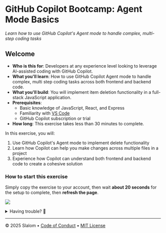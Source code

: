 # GitHub Copilot Bootcamp: Agent Mode Basics

_Learn how to use GitHub Copilot's Agent mode to handle complex, multi-step coding tasks_

## Welcome

- **Who is this for**: Developers at any experience level looking to leverage AI-assisted coding with GitHub Copilot.
- **What you'll learn**: How to use GitHub Copilot Agent mode to handle complex, multi step coding tasks across both frontend and backend code.
- **What you'll build**: You will implement item deletion functionality in a full-stack JavaScript application.
- **Prerequisites**:
  - Basic knowledge of JavaScript, React, and Express
  - Familiarity with [VS Code](https://code.visualstudio.com/)
  - GitHub Copilot subscription or trial
- **How long**: This exercise takes less than 30 minutes to complete.

In this exercise, you will:

1. Use GitHub Copilot's Agent mode to implement delete functionality
2. Learn how Copilot can help you make changes across multiple files in a project
3. Experience how Copilot can understand both frontend and backend code to create a cohesive solution

### How to start this exercise

Simply copy the exercise to your account, then wait **about 20 seconds** for the setup to complete, then **refresh the page**.

[![](https://img.shields.io/badge/Copy%20Exercise-%E2%86%92-1f883d?style=for-the-badge&logo=github&labelColor=197935)](https://github.com/new?template_owner=ilan-klinghofer&template_name=copilot-bootcamp-starter&owner=%40me&name=copilot-bootcamp-agent-mode-basics&description=Exercise:+Implement+item+deletion+with+GitHub+Copilot&visibility=public)

<details>
<summary>Having trouble? 🤷</summary><br/>

When copying the exercise, we recommend the following settings:

- For owner, choose your personal account or an organization to host the repository.
- We recommend creating a public repository, since private repositories will use Actions minutes.
   
If the exercise isn't ready in 20 seconds, please check the Actions tab.

- Check to see if a job is running. Sometimes it simply takes a bit longer.
- If the page shows a failed job, please submit an issue.

</details>

---

&copy; 2025 Slalom &bull; [Code of Conduct](https://www.contributor-covenant.org/version/2/1/code_of_conduct/code_of_conduct.md) &bull; [MIT License](https://gh.io/mit)